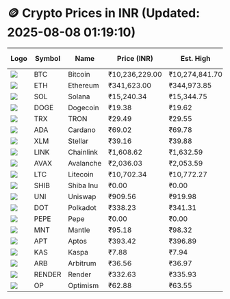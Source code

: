 # 🪙 Crypto Prices in INR (Updated: 2025-08-08 01:19:10)

| Logo | Symbol | Name       | Price (INR) | Est. High | Est. Low | Gross Profit | Fees | Net Profit | ROI % |
|------|--------|------------|-------------|-----------|----------|---------------|------|-------------|--------|
| ![](https://coin-images.coingecko.com/coins/images/1/large/bitcoin.png?1696501400) | BTC    | Bitcoin    | ₹10,236,229.00 | ₹10,274,841.70 | ₹10,197,616.30 | ₹757.29 | ₹200.00 | ₹557.29 | 0.56% |
| ![](https://coin-images.coingecko.com/coins/images/279/large/ethereum.png?1696501628) | ETH    | Ethereum   | ₹341,623.00 | ₹344,973.85 | ₹338,272.15 | ₹1,981.16 | ₹200.00 | ₹1,781.16 | 1.78% |
| ![](https://coin-images.coingecko.com/coins/images/4128/large/solana.png?1718769756) | SOL    | Solana     | ₹15,240.34 | ₹15,344.75 | ₹15,135.93 | ₹1,379.68 | ₹200.00 | ₹1,179.68 | 1.18% |
| ![](https://coin-images.coingecko.com/coins/images/5/large/dogecoin.png?1696501409) | DOGE   | Dogecoin   | ₹19.38 | ₹19.62 | ₹19.14 | ₹2,523.71 | ₹200.00 | ₹2,323.71 | 2.32% |
| ![](https://coin-images.coingecko.com/coins/images/1094/large/tron-logo.png?1696502193) | TRX    | TRON       | ₹29.49 | ₹29.55 | ₹29.43 | ₹397.53 | ₹200.00 | ₹197.53 | 0.20% |
| ![](https://coin-images.coingecko.com/coins/images/975/large/cardano.png?1696502090) | ADA    | Cardano    | ₹69.02 | ₹69.78 | ₹68.26 | ₹2,214.93 | ₹200.00 | ₹2,014.93 | 2.01% |
| ![](https://coin-images.coingecko.com/coins/images/100/large/fmpFRHHQ_400x400.jpg?1735231350) | XLM    | Stellar    | ₹39.16 | ₹39.88 | ₹38.44 | ₹3,762.00 | ₹200.00 | ₹3,562.00 | 3.56% |
| ![](https://coin-images.coingecko.com/coins/images/877/large/chainlink-new-logo.png?1696502009) | LINK   | Chainlink  | ₹1,608.62 | ₹1,632.59 | ₹1,584.65 | ₹3,024.89 | ₹200.00 | ₹2,824.89 | 2.82% |
| ![](https://coin-images.coingecko.com/coins/images/12559/large/Avalanche_Circle_RedWhite_Trans.png?1696512369) | AVAX   | Avalanche  | ₹2,036.03 | ₹2,053.59 | ₹2,018.47 | ₹1,740.13 | ₹200.00 | ₹1,540.13 | 1.54% |
| ![](https://coin-images.coingecko.com/coins/images/2/large/litecoin.png?1696501400) | LTC    | Litecoin   | ₹10,702.34 | ₹10,772.27 | ₹10,632.41 | ₹1,315.41 | ₹200.00 | ₹1,115.41 | 1.12% |
| ![](https://coin-images.coingecko.com/coins/images/11939/large/shiba.png?1696511800) | SHIB   | Shiba Inu  | ₹0.00 | ₹0.00 | ₹0.00 | ₹1,377.97 | ₹200.00 | ₹1,177.97 | 1.18% |
| ![](https://coin-images.coingecko.com/coins/images/12504/large/uniswap-logo.png?1720676669) | UNI    | Uniswap    | ₹909.56 | ₹919.98 | ₹899.13 | ₹2,318.90 | ₹200.00 | ₹2,118.90 | 2.12% |
| ![](https://coin-images.coingecko.com/coins/images/12171/large/polkadot.png?1696512008) | DOT    | Polkadot   | ₹338.23 | ₹341.31 | ₹335.16 | ₹1,834.97 | ₹200.00 | ₹1,634.97 | 1.63% |
| ![](https://coin-images.coingecko.com/coins/images/29850/large/pepe-token.jpeg?1696528776) | PEPE   | Pepe       | ₹0.00 | ₹0.00 | ₹0.00 | ₹1,689.97 | ₹200.00 | ₹1,489.97 | 1.49% |
| ![](https://coin-images.coingecko.com/coins/images/30980/large/Mantle-Logo-mark.png?1739213200) | MNT    | Mantle     | ₹95.18 | ₹98.32 | ₹92.04 | ₹6,825.37 | ₹200.00 | ₹6,625.37 | 6.63% |
| ![](https://coin-images.coingecko.com/coins/images/26455/large/aptos_round.png?1696525528) | APT    | Aptos      | ₹393.42 | ₹396.89 | ₹389.95 | ₹1,781.01 | ₹200.00 | ₹1,581.01 | 1.58% |
| ![](https://coin-images.coingecko.com/coins/images/25751/large/kaspa-icon-exchanges.png?1696524837) | KAS    | Kaspa      | ₹7.88 | ₹7.94 | ₹7.82 | ₹1,495.88 | ₹200.00 | ₹1,295.88 | 1.30% |
| ![](https://coin-images.coingecko.com/coins/images/16547/large/arb.jpg?1721358242) | ARB    | Arbitrum   | ₹36.56 | ₹36.97 | ₹36.15 | ₹2,290.71 | ₹200.00 | ₹2,090.71 | 2.09% |
| ![](https://coin-images.coingecko.com/coins/images/11636/large/rndr.png?1696511529) | RENDER | Render     | ₹332.63 | ₹335.93 | ₹329.33 | ₹2,003.15 | ₹200.00 | ₹1,803.15 | 1.80% |
| ![](https://coin-images.coingecko.com/coins/images/25244/large/Optimism.png?1696524385) | OP     | Optimism   | ₹62.88 | ₹63.55 | ₹62.21 | ₹2,170.24 | ₹200.00 | ₹1,970.24 | 1.97% |
